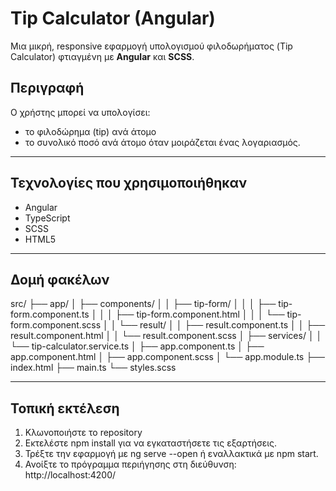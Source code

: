 # Tip Calculator (Angular)
Μια μικρή, responsive εφαρμογή υπολογισμού φιλοδωρήματος (Tip Calculator) φτιαγμένη με **Angular** και **SCSS**.

## Περιγραφή
Ο χρήστης μπορεί να υπολογίσει:
- το φιλοδώρημα (tip) ανά άτομο
- το συνολικό ποσό ανά άτομο
όταν μοιράζεται ένας λογαριασμός.

---

## Τεχνολογίες που χρησιμοποιήθηκαν
- Angular
- TypeScript
- SCSS
- HTML5

---

## Δομή φακέλων
src/
├── app/
│   ├── components/
│   │   ├── tip-form/
│   │   │   ├── tip-form.component.ts
│   │   │   ├── tip-form.component.html
│   │   │   └── tip-form.component.scss
│   │   └── result/
│   │       ├── result.component.ts
│   │       ├── result.component.html
│   │       └── result.component.scss
│   ├── services/
│   │   └── tip-calculator.service.ts
│   ├── app.component.ts
│   ├── app.component.html
│   ├── app.component.scss
│   └── app.module.ts
├── index.html
├── main.ts
└── styles.scss

---

## Τοπική εκτέλεση
1. Κλωνοποιήστε το repository
2. Εκτελέστε npm install για να εγκαταστήσετε τις εξαρτήσεις.
3. Τρέξτε την εφαρμογή με ng serve --open ή εναλλακτικά με npm start.
4. Ανοίξτε το πρόγραμμα περιήγησης στη διεύθυνση: http://localhost:4200/